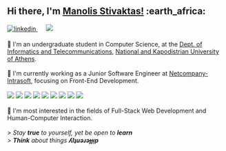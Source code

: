 <h2> Hi there, I'm <a href="https://mansstiv.github.io/">Manolis Stivaktas!</a> :earth_africa:</h2>

<p>
<a href="https://www.linkedin.com/in/mansstiv/" target="_blank">
<img src=https://img.shields.io/badge/linkedin-%231E77B5.svg?&style=for-the-badge&logo=linkedin&logoColor=white alt=linkedin style="margin-bottom: 5px;" />
</a>&nbsp;&nbsp;&nbsp;&nbsp;
<a href="mailto:manolis.stivaktas@gmail.com"><img src="https://img.shields.io/badge/Gmail-D14836?style=for-the-badge&logo=gmail&logoColor=white" /></a>&nbsp;&nbsp;&nbsp;&nbsp;
</p>

<div>
🚀 I'm an undergraduate student in Computer Science, at the <a href="https://www.di.uoa.gr/en" target="_blank">Dept. of Informatics and Telecommunications</a>,     <a href="https://en.uoa.gr/" target="_blank">National and Kapodistrian University of Athens</a>. 
  <br><br>
🔭 I'm currently working as a Junior Software Engineer at <a href="https://www.netcompany-intrasoft.com/" target="_blank"> Netcompany-Intrasoft</a>, focusing on Front-End Development.
    <br><br>
<img src=https://img.shields.io/badge/-TypeScript-05122A?style=flat&logo=typescript)&nbsp/>
<img src=https://img.shields.io/badge/-JavaScript-05122A?style=flat&logo=javascript)&nbsp/>
<img src=https://img.shields.io/badge/-Angular-05122A?style=flat&logo=angular)&nbsp/>
<img src=https://img.shields.io/badge/-KnockoutJS-05122A?style=flat&logo=knockoutjs)&nbsp/>
<img src=https://img.shields.io/badge/-HTML-05122A?style=flat&logo=HTML5)&nbsp/>
<img src=https://img.shields.io/badge/-CSS-05122A?style=flat&logo=CSS3&logoColor=1572B6)&nbsp/>
<img src=https://img.shields.io/badge/-C-05122A?style=flat&logo=C&logoColor=A8B9CC)&nbsp/>
<img src=https://img.shields.io/badge/-Python-05122A?style=flat&logo=python)&nbsp/>
<img src=https://img.shields.io/badge/-Git-05122A?style=flat&logo=git)&nbsp/>
    <br><br>
🌱 I'm most interested in the fields of Full-Stack Web Development and Human-Computer Interaction.
  <br><br>
  <i>> Stay <b>true</b> to yourself, yet be open to <b>learn</b></i><br>
  <i>> <b>Think</b> about things <b>ʎlʇuǝɹǝɟɟᴉp</b></i>
  <br>
<div>
